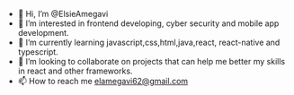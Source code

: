 - 👋 Hi, I’m @ElsieAmegavi
- 👀 I’m interested in frontend developing, cyber security and mobile app development.
- 🌱 I’m currently learning javascript,css,html,java,react, react-native and typescript.
- 💞️ I’m looking to collaborate on projects that can help me better my skills in react and other frameworks.
- 📫 How to reach me elamegavi62@gmail.com 

<!---
ElsieAmegavi/ElsieAmegavi is a ✨ special ✨ repository because its `README.md` (this file) appears on your GitHub profile.
You can click the Preview link to take a look at your changes.
--->

